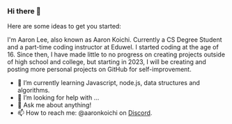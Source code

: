 ### Hi there 👋

<!--
**aaronkoichi/aaronkoichi** is a ✨ _special_ ✨ repository because its `README.md` (this file) appears on your GitHub profile.
-->


Here are some ideas to get you started:

I'm Aaron Lee, also known as Aaron Koichi. Currently a CS Degree Student and a part-time coding instructor at Eduwel. I started coding at the age of 16. Since then, I have made little to no progress on creating projects outside of 
high school and college, but starting in 2023, I will be creating and posting more personal projects on GitHub for self-improvement.



- 🌱 I’m currently learning Javascript, node.js, data structures and algorithms.
- 🤔 I’m looking for help with ...
- 💬 Ask me about anything!
- 📫 How to reach me: @aaronkoichi on [Discord](https://discord.com/).


